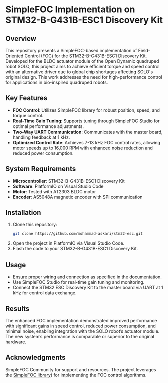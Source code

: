 # SimpleFOC Implementation on STM32-B-G431B-ESC1 Discovery Kit

## Overview
This repository presents a SimpleFOC-based implementation of Field-Oriented Control (FOC) for the STM32-B-G431B-ESC1 Discovery Kit. Developed for the BLDC actuator module of the Open Dynamic quadruped robot SOLO, this project aims to achieve efficient torque and speed control with an alternative driver due to global chip shortages affecting SOLO's original design. This work addresses the need for high-performance control for applications in bio-inspired quadruped robots.

## Key Features
- **FOC Control**: Utilizes SimpleFOC library for robust position, speed, and torque control.
- **Real-Time Gain Tuning**: Supports tuning through SimpleFOC Studio for optimal performance adjustments.
- **Two-Way UART Communication**: Communicates with the master board, handling feedback at 1 kHz.
- **Optimized Control Rate**: Achieves 7-13 kHz FOC control rates, allowing motor speeds up to 16,000 RPM with enhanced noise reduction and reduced power consumption.

## System Requirements
- **Microcontroller**: STM32-B-G431B-ESC1 Discovery Kit
- **Software**: PlatformIO on Visual Studio Code
- **Motor**: Tested with AT2303 BLDC motor
- **Encoder**: AS5048A magnetic encoder with SPI communication

## Installation
1. Clone this repository:
   ```bash
   git clone https://github.com/mohammad-askari/stm32-esc.git
2.	Open the project in PlatformIO via Visual Studio Code.
3.	Flash the code to your STM32-B-G431B-ESC1 Discovery Kit.

## Usage
- Ensure proper wiring and connection as specified in the documentation.
- Use SimpleFOC Studio for real-time gain tuning and monitoring.
- Connect the STM32 ESC Discovery Kit to the master board via UART at 1 kHz for control data exchange.

## Results
The enhanced FOC implementation demonstrated improved performance with significant gains in speed control, reduced power consumption, and minimal noise, enabling integration with the SOLO robot’s actuator module. The new system’s performance is comparable or superior to the original hardware.

## Acknowledgments
SimpleFOC Community for support and resources.
The project leverages the [SimpleFOC library](https://simplefoc.com)) for implementing the FOC control algorithms.
